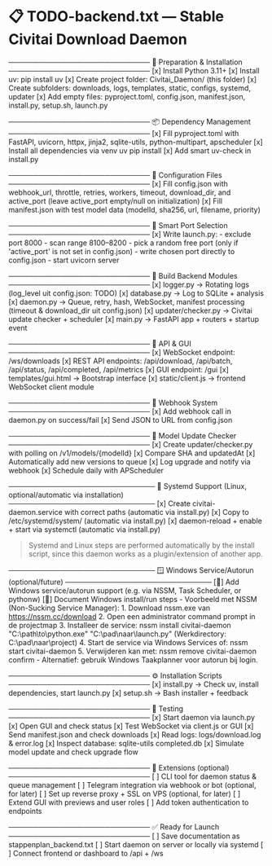 # 📋 TODO-backend.txt — Stable Civitai Download Daemon


────────────────────────────
🔧 Preparation & Installation
────────────────────────────
[x] Install Python 3.11+
[x] Install uv: pip install uv
[x] Create project folder: Civitai_Daemon/ (this folder)
[x] Create subfolders: downloads, logs, templates, static, configs, systemd, updater
[x] Add empty files: pyproject.toml, config.json, manifest.json, install.py, setup.sh, launch.py

────────────────────────────
📦 Dependency Management
────────────────────────────
[x] Fill pyproject.toml with FastAPI, uvicorn, httpx, jinja2, sqlite-utils, python-multipart, apscheduler
[x] Install all dependencies via venv uv pip install
[x] Add smart uv-check in install.py

────────────────────────────
🧠 Configuration Files
────────────────────────────
[x] Fill config.json with webhook_url, throttle, retries, workers, timeout, download_dir, and active_port (leave active_port empty/null on initialization)
[x] Fill manifest.json with test model data (modelId, sha256, url, filename, priority)

────────────────────────────
🔌 Smart Port Selection
────────────────────────────
[x] Write launch.py:
    - exclude port 8000
    - scan range 8100–8200
    - pick a random free port (only if 'active_port' is not set in config.json)
    - write chosen port directly to config.json
    - start uvicorn server

────────────────────────────
🧱 Build Backend Modules
────────────────────────────
[x] logger.py → Rotating logs (log_level uit config.json: TODO)
[x] database.py → Log to SQLite + analysis
[x] daemon.py → Queue, retry, hash, WebSocket, manifest processing (timeout & download_dir uit config.json)
[x] updater/checker.py → Civitai update checker + scheduler
[x] main.py → FastAPI app + routers + startup event

────────────────────────────
📡 API & GUI
────────────────────────────
[x] WebSocket endpoint: /ws/downloads
[x] REST API endpoints: /api/download, /api/batch, /api/status, /api/completed, /api/metrics
[x] GUI endpoint: /gui
[x] templates/gui.html → Bootstrap interface
[x] static/client.js → frontend WebSocket client module

────────────────────────────
📮 Webhook System
────────────────────────────
[x] Add webhook call in daemon.py on success/fail
[x] Send JSON to URL from config.json

────────────────────────────
📆 Model Update Checker
────────────────────────────
[x] Create updater/checker.py with polling on /v1/models/{modelId}
[x] Compare SHA and updatedAt
[x] Automatically add new versions to queue
[x] Log upgrade and notify via webhook
[x] Schedule daily with APScheduler


─────────────────────────────
🐧 Systemd Support (Linux, optional/automatic via installation)
─────────────────────────────
[x] Create civitai-daemon.service with correct paths (automatic via install.py)
[x] Copy to /etc/systemd/system/ (automatic via install.py)
[x] daemon-reload + enable + start via systemctl (automatic via install.py)
> Systemd and Linux steps are performed automatically by the install script, since this daemon works as a plugin/extension of another app.

─────────────────────────────
🪟 Windows Service/Autorun (optional/future)
─────────────────────────────
[] Add Windows service/autorun support (e.g. via NSSM, Task Scheduler, or pythonw)
[] Document Windows install/run steps
    - Voorbeeld met NSSM (Non-Sucking Service Manager):
        1. Download nssm.exe van https://nssm.cc/download
        2. Open een administrator command prompt in de projectmap
        3. Installeer de service:
           nssm install civitai-daemon "C:\path\to\python.exe" "C:\pad\naar\launch.py"
           (Werkdirectory: C:\pad\naar\project)
        4. Start de service via Windows Services of:
           nssm start civitai-daemon
        5. Verwijderen kan met:
           nssm remove civitai-daemon confirm
    - Alternatief: gebruik Windows Taakplanner voor autorun bij login.

────────────────────────────
⚙️ Installation Scripts
────────────────────────────
[x] install.py → Check uv, install dependencies, start launch.py
[x] setup.sh → Bash installer + feedback

────────────────────────────
🧪 Testing
────────────────────────────
[x] Start daemon via launch.py
[x] Open GUI and check status
[x] Test WebSocket via client.js or GUI
[x] Send manifest.json and check downloads
[x] Read logs: logs/download.log & error.log
[x] Inspect database: sqlite-utils completed.db
[x] Simulate model update and check upgrade flow

────────────────────────────
🎯 Extensions (optional)
────────────────────────────
[ ] CLI tool for daemon status & queue management
[ ] Telegram integration via webhook or bot (optional, for later)
[ ] Set up reverse proxy + SSL on VPS (optional, for later)
[ ] Extend GUI with previews and user roles
[ ] Add token authentication to endpoints

────────────────────────────
✅ Ready for Launch
────────────────────────────
[ ] Save documentation as stappenplan_backend.txt
[ ] Start daemon on server or locally via systemd
[ ] Connect frontend or dashboard to /api + /ws
